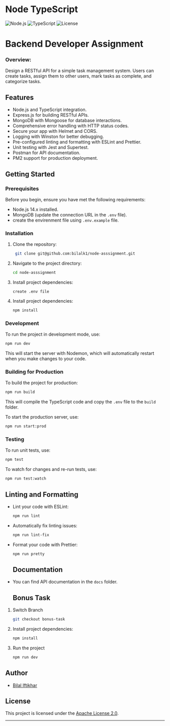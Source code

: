 # Node TypeScript

![Node.js](https://img.shields.io/badge/Node.js-14.x-green)
![TypeScript](https://img.shields.io/badge/TypeScript-4.x-blue)
![License](https://img.shields.io/badge/License-Apache%202.0-yellow)

# **Backend Developer Assignment**

### **Overview:**

Design a RESTful API for a simple task management system. Users can create tasks, assign them to other users, mark tasks as complete, and categorize tasks.

## Features

- Node.js and TypeScript integration.
- Express.js for building RESTful APIs.
- MongoDB with Mongoose for database interactions.
- Comprehensive error handling with HTTP status codes.
- Secure your app with Helmet and CORS.
- Logging with Winston for better debugging.
- Pre-configured linting and formatting with ESLint and Prettier.
- Unit testing with Jest and Supertest.
- Postman for API documentation.
- PM2 support for production deployment.

## Getting Started

### Prerequisites

Before you begin, ensure you have met the following requirements:

- Node.js 14.x installed.
- MongoDB (update the connection URL in the `.env` file).
- create the envirenment file using `.env.example` file.

### Installation

1. Clone the repository:

   ```bash
    git clone git@github.com:bilalk1/node-asssignment.git
   ```

2. Navigate to the project directory:

   ```bash
   cd node-asssignment
   ```

3. Install project dependencies:

   ```
   create .env file
   ```
4. Install project dependencies:

   ```bash
   npm install
   ```

### Development

To run the project in development mode, use:

```bash
npm run dev
```

This will start the server with Nodemon, which will automatically restart when you make changes to your code.

### Building for Production

To build the project for production:

```bash
npm run build
```

This will compile the TypeScript code and copy the `.env` file to the `build` folder.

To start the production server, use:

```bash
npm run start:prod
```

### Testing

To run unit tests, use:

```bash
npm test
```

To watch for changes and re-run tests, use:

```bash
npm run test:watch
```

## Linting and Formatting

- Lint your code with ESLint:

  ```bash
  npm run lint
  ```

- Automatically fix linting issues:

  ```bash
  npm run lint-fix
  ```

- Format your code with Prettier:

  ```bash
  npm run pretty
  ```
  ## Documentation

- You can find API documentation in the `docs` folder.

  ## Bonus Task

1. Switch Branch 
   ```bash
   git checkout bonus-task
   ```
2. Install project dependencies:

   ```bash
   npm install
   ```
3. Run the project 
   ```bash
   npm run dev
   ```


## Author

- [Bilal Iftikhar](https://github.com/bilalk1)

## License

This project is licensed under the [Apache License 2.0](LICENSE).

---
